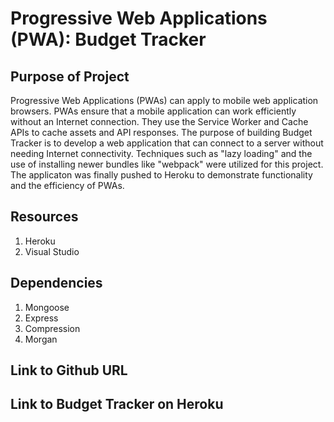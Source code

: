 # Progressive Web Applications (PWA): Budget Tracker

## Purpose of Project

Progressive Web Applications (PWAs) can apply to mobile web application browsers. PWAs ensure that a mobile application can work efficiently without an Internet connection. They use the Service Worker and Cache APIs to cache assets and API responses. The purpose of building Budget Tracker is to develop a web application that can connect to a server without needing Internet connectivity. Techniques such as "lazy loading" and the use of installing newer bundles like "webpack" were utilized for this project. The applicaton was finally pushed to Heroku to demonstrate functionality and the efficiency of PWAs.

## Resources

1. Heroku
2. Visual Studio

## Dependencies

1. Mongoose
2. Express
3. Compression
4. Morgan

## Link to Github URL

## Link to Budget Tracker on Heroku

